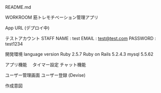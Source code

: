 README.md

WORKROOM
筋トレモチベーション管理アプリ

App URL (デプロイ中)

テストアカウント
STAFF NAME : test
EMAIL : test@test.com
PASSWORD : test1234

開発環境
language	version
Ruby 2.5.7
Ruby on Rails 5.2.4.3
mysql 5.5.62

アプリ機能　
タイマー設定
チャット機能

ユーザー管理画面
ユーザー登録 (Devise)

作成意図
